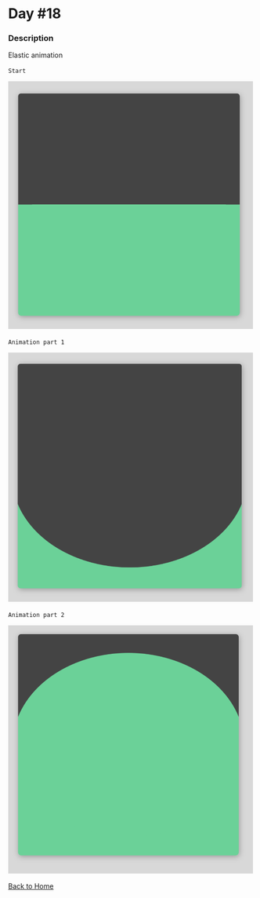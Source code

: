 # Day #18

### Description

Elastic animation

`Start`

<img src='./assets/image-final-1.png' width=500>

`Animation part 1`

<img src='./assets/image-final-2.png' width=500>

`Animation part 2`

<img src='./assets/image-final-3.png' width=500>

[Back to Home](..)
